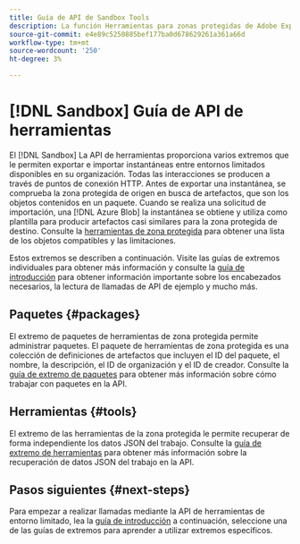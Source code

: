 ```yaml
---
title: Guía de API de Sandbox Tools
description: La función Herramientas para zonas protegidas de Adobe Experience Platform permite exportar e importar una instantánea de las configuraciones de las zonas protegidas entre zonas protegidas.
source-git-commit: e4e89c5250885bef177ba0d678629261a361a66d
workflow-type: tm+mt
source-wordcount: '250'
ht-degree: 3%

---
```


# [!DNL Sandbox] Guía de API de herramientas

El [!DNL Sandbox] La API de herramientas proporciona varios extremos que le permiten exportar e importar instantáneas entre entornos limitados disponibles en su organización. Todas las interacciones se producen a través de puntos de conexión HTTP. Antes de exportar una instantánea, se comprueba la zona protegida de origen en busca de artefactos, que son los objetos contenidos en un paquete. Cuando se realiza una solicitud de importación, una [!DNL Azure Blob] la instantánea se obtiene y utiliza como plantilla para producir artefactos casi similares para la zona protegida de destino. Consulte la [herramientas de zona protegida](../ui/sandbox-tooling.md#objects-supported-for-sandbox-tooling) para obtener una lista de los objetos compatibles y las limitaciones.

Estos extremos se describen a continuación. Visite las guías de extremos individuales para obtener más información y consulte la [guía de introducción](./getting-started.md) para obtener información importante sobre los encabezados necesarios, la lectura de llamadas de API de ejemplo y mucho más.

## Paquetes {#packages}

El extremo de paquetes de herramientas de zona protegida permite administrar paquetes. El paquete de herramientas de zona protegida es una colección de definiciones de artefactos que incluyen el ID del paquete, el nombre, la descripción, el ID de organización y el ID de creador. Consulte la [guía de extremo de paquetes](./packages.md) para obtener más información sobre cómo trabajar con paquetes en la API.

## Herramientas {#tools}

El extremo de las herramientas de la zona protegida le permite recuperar de forma independiente los datos JSON del trabajo. Consulte la [guía de extremo de herramientas](./tools.md) para obtener más información sobre la recuperación de datos JSON del trabajo en la API.

## Pasos siguientes {#next-steps}

Para empezar a realizar llamadas mediante la API de herramientas de entorno limitado, lea la [guía de introducción](./getting-started.md) a continuación, seleccione una de las guías de extremos para aprender a utilizar extremos específicos.
